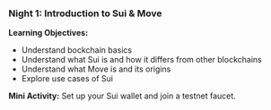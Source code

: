 ### **Night 1: Introduction to Sui & Move**
**Learning Objectives:**
- Understand bockchain basics
- Understand what Sui is and how it differs from other blockchains
- Understand what Move is and its origins
- Explore use cases of Sui

**Mini Activity:** Set up your Sui wallet and join a testnet faucet.